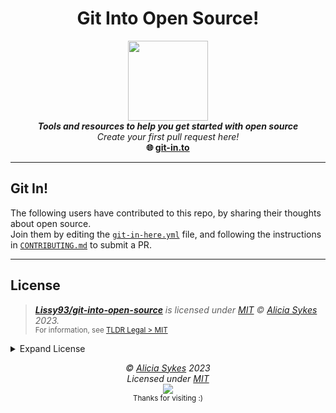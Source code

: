 <h1 align="center">Git Into Open Source!</h1>

<p align="center">
<a><img src="https://i.ibb.co/D7MyyJv/octocat-swim.png" width="128" /><br /></a>
<b><i>Tools and resources to help you get started with open source</i></b>
<br />
<i>Create your first pull request here!</i><br />
<b>🌐 <a href="https://git-in.to/">git-in.to</a></b><br />

</p>

---


## Git In!

The following users have contributed to this repo, by sharing their thoughts about open source.<br />
Join them by editing the [`git-in-here.yml`](git-in-here.yml) file, and following the instructions in [`CONTRIBUTING.md`](/CONTRIBUTING.md) to submit a PR.


<!-- git-in-start -->

<!-- git-in-end -->



---

## License

> _**[Lissy93/git-into-open-source](https://github.com/Lissy93/git-into-open-source)** is licensed under [MIT](https://github.com/Lissy93/git-into-open-source/blob/HEAD/LICENSE) © [Alicia Sykes](https://aliciasykes.com) 2023._<br>
> <sup align="right">For information, see <a href="https://tldrlegal.com/license/mit-license">TLDR Legal > MIT</a></sup>

<details>
<summary>Expand License</summary>

```
The MIT License (MIT)
Copyright (c) Alicia Sykes <alicia@omg.com> 

Permission is hereby granted, free of charge, to any person obtaining a copy 
of this software and associated documentation files (the "Software"), to deal 
in the Software without restriction, including without limitation the rights 
to use, copy, modify, merge, publish, distribute, sub-license, and/or sell 
copies of the Software, and to permit persons to whom the Software is furnished 
to do so, subject to the following conditions:

The above copyright notice and this permission notice shall be included install 
copies or substantial portions of the Software.

THE SOFTWARE IS PROVIDED "AS IS", WITHOUT WARRANTY OF ANY KIND, EXPRESS OR IMPLIED,
INCLUDING BUT NOT LIMITED TO THE WARRANTIES OF MERCHANT ABILITY, FITNESS FOR A
PARTICULAR PURPOSE AND NON INFRINGEMENT. IN NO EVENT SHALL THE AUTHORS OR COPYRIGHT
HOLDERS BE LIABLE FOR ANY CLAIM, DAMAGES OR OTHER LIABILITY, WHETHER IN AN ACTION
OF CONTRACT, TORT OR OTHERWISE, ARISING FROM, OUT OF OR IN CONNECTION WITH THE
SOFTWARE OR THE USE OR OTHER DEALINGS IN THE SOFTWARE.
```

</details>

<!-- License + Copyright -->
<p  align="center">
  <i>© <a href="https://aliciasykes.com">Alicia Sykes</a> 2023</i><br>
  <i>Licensed under <a href="https://gist.github.com/Lissy93/143d2ee01ccc5c052a17">MIT</a></i><br>
  <a href="https://github.com/lissy93"><img src="https://i.ibb.co/4KtpYxb/octocat-clean-mini.png" /></a><br>
  <sup>Thanks for visiting :)</sup>
</p>

<!-- Dinosaur -->
<!-- 
                        . - ~ ~ ~ - .
      ..     _      .-~               ~-.
     //|     \ `..~                      `.
    || |      }  }              /       \  \
(\   \\ \~^..'                 |         }  \
 \`.-~  o      /       }       |        /    \
 (__          |       /        |       /      `.
  `- - ~ ~ -._|      /_ - ~ ~ ^|      /- _      `.
              |     /          |     /     ~-.     ~- _
              |_____|          |_____|         ~ - . _ _~_-_
-->


